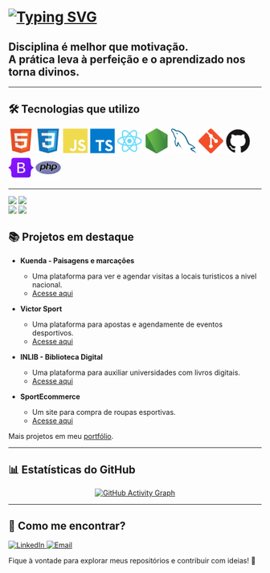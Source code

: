 <h1 align="left">
  <a href="https://git.io/typing-svg">
    <img src="https://readme-typing-svg.herokuapp.com?font=Fira+Code&weight=300&size=50&duration=4000&pause=500&color=708090&center=true&vCenter=true&random=false&width=1000&lines=Olá,+meu+nome+é+Manuel+Pires+Luís;Sou+desenvolvedor+web+fullstack;Sou+apaixonado+por+tecnologia;Educação;Arte;Games;Animes;e+muita+ficção+lol;Bem-vindo+ao+meu+GitHub!" alt="Typing SVG" />
  </a>
</h1>

<h2 display="flex" gap="20px" flex-wrap="wrap">Disciplina é melhor que motivação.</br> A prática leva à perfeição e o aprendizado nos torna divinos.</h2>

---

<h2>🛠️ Tecnologias que utilizo</h2>
<div display="flex" flex-wrap="wrap" gap="30px"> 
 <img height="50px" width="50px" src="https://raw.githubusercontent.com/devicons/devicon/master/icons/html5/html5-original.svg" alt="HTML5">

  <img  height="50px" width="50px" src="https://raw.githubusercontent.com/devicons/devicon/master/icons/css3/css3-original.svg" alt="CSS3">

  <img  height="50px" width="50px" src="https://raw.githubusercontent.com/devicons/devicon/master/icons/javascript/javascript-plain.svg" alt="JavaScript">

  <img  height="50px" width="50px" src="https://raw.githubusercontent.com/devicons/devicon/master/icons/typescript/typescript-plain.svg" alt="TypeScript">

  <img  height="50px" width="50px"  src="https://raw.githubusercontent.com/devicons/devicon/master/icons/react/react-original.svg" alt="React">

  <img height="50px" width="50px"   src="https://raw.githubusercontent.com/devicons/devicon/master/icons/nodejs/nodejs-original.svg" alt="Node.js">

  <img  height="50px" width="50px"  src="https://raw.githubusercontent.com/devicons/devicon/master/icons/mysql/mysql-original.svg" alt="MySQL">

  <img  height="50px" width="50px" src="https://raw.githubusercontent.com/devicons/devicon/master/icons/git/git-original.svg" alt="Git">

  <img height="50px" width="50px" src="https://raw.githubusercontent.com/devicons/devicon/master/icons/github/github-original.svg" alt="GitHub">

  <img  height="50px" width="50px"  src="https://raw.githubusercontent.com/devicons/devicon/master/icons/bootstrap/bootstrap-original.svg" alt="Bootstrap">

  <img  height="50px" width="50px"  src="https://raw.githubusercontent.com/devicons/devicon/master/icons/php/php-original.svg" alt="PHP">
</div>

---


<div display="flex" flex-wrap="wrap" gap="30px"> 
<img height="150em" src="https://camo.githubusercontent.com/2a5db7995714929b8d1f61df3cc4281cff50b57d25070d9c35aa5a03c413b7c9/68747470733a2f2f6769746875622d726561646d652d73746174732e76657263656c2e6170702f6170693f757365726e616d653d4a756c696f44616c612673686f775f69636f6e733d74727565267468656d653d64726163756c6126696e636c7564655f616c6c5f636f6d6d6974733d7472756526636f756e745f707269766174653d74727565" data-canonical-src="https://github-readme-stats.vercel.app/api?username=ManuelPiresLuis01&amp;show_icons=true&amp;theme=dracula&amp;include_all_commits=true&amp;count_private=true" style="max-width: 100%;">
  <img height="150em" src="https://camo.githubusercontent.com/7f397b68ecab681b05da67927ceda677f71e47deb8601a04da43bd6bd709b28e/68747470733a2f2f6769746875622d726561646d652d73746174732e76657263656c2e6170702f6170692f746f702d6c616e67732f3f757365726e616d653d4a756c696f44616c61266c61796f75743d636f6d70616374266c616e67735f636f756e743d37267468656d653d64726163756c61" data-canonical-src="https://github-readme-stats.vercel.app/api/top-langs/?username=ManuelPiresLuis01&amp;layout=compact&amp;langs_count=7&amp;theme=dracula" style="max-width: 100%;">
</a>
</div>

<img height="150em" src="https://camo.githubusercontent.com/2a5db7995714929b8d1f61df3cc4281cff50b57d25070d9c35aa5a03c413b7c9/68747470733a2f2f6769746875622d726561646d652d73746174732e76657263656c2e6170702f6170693f757365726e616d653d4a756c696f44616c612673686f775f69636f6e733d74727565267468656d653d64726163756c6126696e636c7564655f616c6c5f636f6d6d6974733d7472756526636f756e745f707269766174653d74727565" data-canonical-src="https://github-readme-stats.vercel.app/api?username=ManuelPiresLuis01&amp;show_icons=true&amp;theme=dracula&amp;include_all_commits=true&amp;count_private=true" style="max-width: 100%;">
  <img height="150em" src="https://camo.githubusercontent.com/7f397b68ecab681b05da67927ceda677f71e47deb8601a04da43bd6bd709b28e/68747470733a2f2f6769746875622d726561646d652d73746174732e76657263656c2e6170702f6170692f746f702d6c616e67732f3f757365726e616d653d4a756c696f44616c61266c61796f75743d636f6d70616374266c616e67735f636f756e743d37267468656d653d64726163756c61" data-canonical-src="https://github-readme-stats.vercel.app/api/top-langs/?username=ManuelPiresLuis01&amp;layout=compact&amp;langs_count=7&amp;theme=dracula" style="max-width: 100%;">
</a></div>
<div dir="auto">

  
<h2>📚 Projetos em destaque</h2>

- **Kuenda - Paisagens e marcações**
  - Uma plataforma para ver e agendar visitas a locais turisticos a nivel nacional.
  - [Acesse aqui]([https://manuelpiresluis01.github.io/InLib-Biblioteca-Digital/](https://github.com/ManuelPiresLuis01/Kuenda-landing-Page))

- **Victor Sport**
  - Uma plataforma para apostas e agendamente de eventos desportivos.
  - [Acesse aqui](https://github.com/ManuelPiresLuis01/VictorSport)


- **INLIB - Biblioteca Digital**
  - Uma plataforma para auxiliar universidades com livros digitais.
  - [Acesse aqui](https://manuelpiresluis01.github.io/InLib-Biblioteca-Digital/)

- **SportEcommerce**
  - Um site para compra de roupas esportivas.
  - [Acesse aqui](https://manuelpiresluis01.github.io/site-do-curso-de-bootstrap-da-udemy/)

Mais projetos em meu [portfólio](https://manuelpiresluis01.github.io/Manuel-Pires-Luis/#).

---

<h2>📊 Estatísticas do GitHub</h2>

<p align="center">
  <a href="https://github.com/ashutosh00710/github-readme-activity-graph">
    <img src="https://github-readme-activity-graph.vercel.app/graph?username=ManuelPiresLuis01&bg_color=241f31&color=77767b&line=1a5fb4&point=26a269&area=true&hide_border=true" alt="GitHub Activity Graph" />
  </a>
</p>

---

<h2>👤 Como me encontrar?</h2>
<p align="left">
  <a href="https://www.linkedin.com/in/manuelpiresluis">
    <img src="https://img.shields.io/badge/LinkedIn-0A66C2?style=for-the-badge&logo=linkedin&logoColor=white" alt="LinkedIn" />
  </a>
  <a href="mailto:manuelpiresluis@gmail.com">
    <img src="https://img.shields.io/badge/Email-D14836?style=for-the-badge&logo=gmail&logoColor=white" alt="Email" />
  </a>
</p>

Fique à vontade para explorar meus repositórios e contribuir com ideias! 🚀

